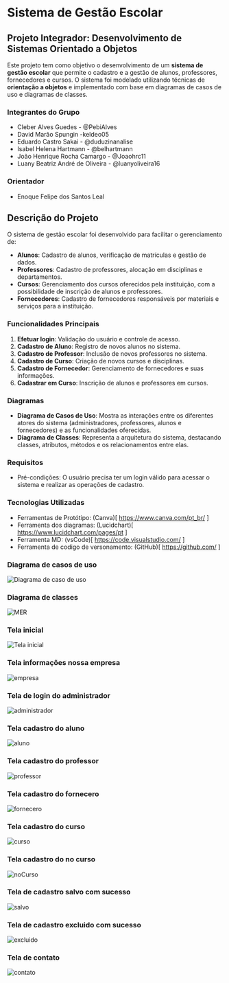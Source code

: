 # Sistema de Gestão Escolar

## Projeto Integrador: Desenvolvimento de Sistemas Orientado a Objetos

Este projeto tem como objetivo o desenvolvimento de um **sistema de gestão escolar** que permite o cadastro e a gestão de alunos, professores, fornecedores e cursos. O sistema foi modelado utilizando técnicas de **orientação a objetos** e implementado com base em diagramas de casos de uso e diagramas de classes.

### Integrantes do Grupo
- Cleber Alves Guedes - @PebiAlves 
- David Marão Spungin -keldeo05
- Eduardo Castro Sakai - @duduzinanalise
- Isabel Helena Hartmann - @belhartmann 
- João Henrique Rocha Camargo - @Joaohrc11 
- Luany Beatriz André de Oliveira - @luanyoliveira16 

### Orientador
- Enoque Felipe dos Santos Leal

## Descrição do Projeto

O sistema de gestão escolar foi desenvolvido para facilitar o gerenciamento de:
- **Alunos**: Cadastro de alunos, verificação de matrículas e gestão de dados.
- **Professores**: Cadastro de professores, alocação em disciplinas e departamentos.
- **Cursos**: Gerenciamento dos cursos oferecidos pela instituição, com a possibilidade de inscrição de alunos e professores.
- **Fornecedores**: Cadastro de fornecedores responsáveis por materiais e serviços para a instituição.

### Funcionalidades Principais
1. **Efetuar login**: Validação do usuário e controle de acesso.
2. **Cadastro de Aluno**: Registro de novos alunos no sistema.
3. **Cadastro de Professor**: Inclusão de novos professores no sistema.
4. **Cadastro de Curso**: Criação de novos cursos e disciplinas.
5. **Cadastro de Fornecedor**: Gerenciamento de fornecedores e suas informações.
6. **Cadastrar em Curso**: Inscrição de alunos e professores em cursos.

### Diagramas
- **Diagrama de Casos de Uso**: Mostra as interações entre os diferentes atores do sistema (administradores, professores, alunos e fornecedores) e as funcionalidades oferecidas.
- **Diagrama de Classes**: Representa a arquitetura do sistema, destacando classes, atributos, métodos e os relacionamentos entre elas.

### Requisitos
- Pré-condições: O usuário precisa ter um login válido para acessar o sistema e realizar as operações de cadastro.

### Tecnologias Utilizadas
- Ferramentas de Protótipo: (Canva)[  https://www.canva.com/pt_br/ ]
- Ferramenta dos diagramas: (Lucidchart)[ https://www.lucidchart.com/pages/pt ]
- Ferramenta MD: (vsCode)[ https://code.visualstudio.com/ ]
- Ferramenta de codigo de versonamento: (GitHub)[ https://github.com/ ]

### Diagrama de casos de uso
![Diagrama de caso de uso](imagens/DiagramaDeCasoDeUso.png)

### Diagrama de classes
![MER](imagens/Mer.png)

### Tela inicial
![Tela inicial](imagens/1.jpg)

### Tela informações nossa empresa
![empresa](imagens/2.jpg)

### Tela de login do administrador
![administrador](imagens/3.jpg)

### Tela cadastro do aluno
![aluno](imagens/4.jpg)

### Tela cadastro do professor
![professor](imagens/7.jpg)

### Tela cadastro do fornecero
![fornecero](imagens/10.jpg)

### Tela cadastro do curso
![curso](imagens/13.jpg)

### Tela cadastro do no curso
![noCurso](imagens/16.jpg)

### Tela de cadastro salvo com sucesso
![salvo](imagens/17.jpg)

### Tela de cadastro excluido com sucesso
![excluido](imagens/18.jpg)

### Tela de contato
![contato](imagens/19.jpg)


